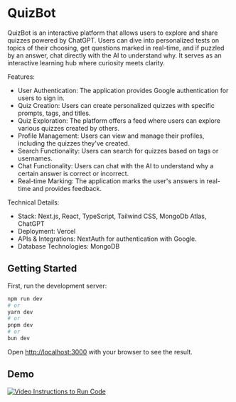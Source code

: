 # QuizBot
QuizBot is an interactive platform that allows users to explore and share quizzes powered by ChatGPT. Users can dive into personalized tests on topics of their choosing, get questions marked in real-time, and if puzzled by an answer, chat directly with the AI to understand why. It serves as an interactive learning hub where curiosity meets clarity.

Features:
- User Authentication: The application provides Google authentication for users to sign in.
- Quiz Creation: Users can create personalized quizzes with specific prompts, tags, and titles.
- Quiz Exploration: The platform offers a feed where users can explore various quizzes created by others.
- Profile Management: Users can view and manage their profiles, including the quizzes they've created.
- Search Functionality: Users can search for quizzes based on tags or usernames.
- Chat Functionality: Users can chat with the AI to understand why a certain answer is correct or incorrect.
- Real-time Marking: The application marks the user's answers in real-time and provides feedback.

Technical Details:
- Stack: Next.js, React, TypeScript, Tailwind CSS, MongoDb Atlas, ChatGPT
- Deployment: Vercel
- APIs & Integrations: NextAuth for authentication with Google.
- Database Technologies: MongoDB


## Getting Started

First, run the development server:

```bash
npm run dev
# or
yarn dev
# or
pnpm dev
# or
bun dev
```

Open [http://localhost:3000](http://localhost:3000) with your browser to see the result.

## Demo
[![Video Instructions to Run Code](https://i.ytimg.com/vi/02g7MAkJuHQ/hqdefault.jpg)](https://www.youtube.com/watch?v=02g7MAkJuHQ)